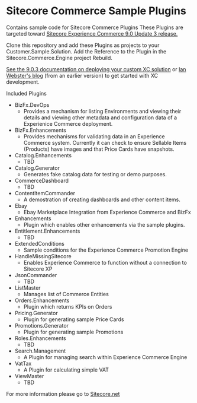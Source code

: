 # Sitecore Commerce Sample Plugins
Contains sample code for Sitecore Commerce Plugins
These Plugins are targeted toward [Sitecore Experience Commerce 9.0 Update 3 release.](https://dev.sitecore.net/Downloads/Sitecore_Commerce/90/Sitecore_Experience_Commerce_90_Update3.aspx)

Clone this repository and add these Plugins as projects to your Customer.Sample.Solution.
Add the Reference to the Plugin in the Sitecore.Commerce.Engine project
Rebuild.  

[See the 9.0.3 documentation on deploying your custom XC solution](https://doc.sitecore.com/developers/90/sitecore-experience-commerce/en/deploying-your-sitecore-xc-solution.html) or [Ian Webster's blog](https://websterian.com/2018/05/21/sitecore-commerce-9-x-how-to-setup-your-development-environment-to-customize-the-commerce-engine/) (from an earlier version) to get started with XC development.  

Included Plugins
+ BizFx.DevOps 
    + Provides a mechanism for listing Environments and viewing their details and viewing other metadata and configuration data of a Experienice Commerce deployment.
+ BizFx.Enhancements
    + Provides mechanisms for validating data in an Experience Commerce system.  Currently it can check to ensure Sellable Items (Products) have images and that Price Cards have snapshots.
+ Catalog.Enhancements
    +  TBD
+ Catalog.Generator 
    + Generates fake catalog data for testing or demo purposes.
+ CommerceDashboard 
    + TBD
+ ContentItemCommander 
    + A demostration of creating dashboards and other content items.  
+ Ebay 
    + Ebay Marketplace Integration from Experience Commerce and BizFx
+ Enhancements 
    + Plugin which enables other enhancements via the sample plugins. 
+ Entitlement.Enhancements 
    + TBD
+ ExtendedConditions 
    + Sample conditions for the Experience Commerce Promotion Engine
+ HandleMissingSitecore
    + Enables Experience Commerce to function without a connection to Sitecore XP
+ JsonCommander 
    + TBD
+ ListMaster
    + Manages list of Commerce Entities
+ Orders.Enhancements 
    + Plugin which returns KPIs on Orders 
+ Pricing.Generator
    + Plugin for generating sample Price Cards 
+ Promotions.Generator 
    + Plugin for generating sample Promotions 
+ Roles.Enhancements 
    + TBD
+ Search.Management 
    + A Plugin for managing search within Experience Commerce Engine 
+ VatTax
    + A Plugin for calculating simple VAT 
+ ViewMaster 
    + TBD

For more information please go to [Sitecore.net](http://www.sitecore.net)
